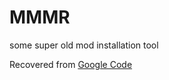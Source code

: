 # MMMR
some super old mod installation tool

Recovered from [Google Code](https://code.google.com/archive/p/mmmr/)

